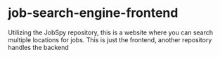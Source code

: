 # job-search-engine-frontend
Utilizing the JobSpy repository, this is a website where you can search multiple locations for jobs. This is just the frontend, another repository handles the backend
